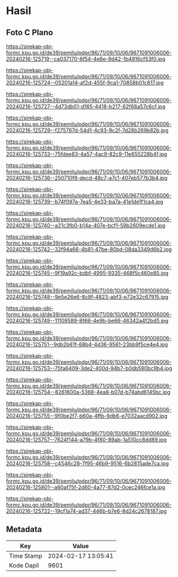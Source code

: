 # Hasil

## Foto C Plano

https://sirekap-obj-formc.kpu.go.id/de39/pemilu/pdpr/96/71/09/10/06/9671091006006-20240216-125719--ca037170-6f54-4e8e-9d42-1b4816cf53f0.jpg

https://sirekap-obj-formc.kpu.go.id/de39/pemilu/pdpr/96/71/09/10/06/9671091006006-20240216-125724--05201a14-af2d-455f-9ca1-70858b01c817.jpg

https://sirekap-obj-formc.kpu.go.id/de39/pemilu/pdpr/96/71/09/10/06/9671091006006-20240216-125727--4d73db01-d165-4418-b217-82f68a57c6cf.jpg

https://sirekap-obj-formc.kpu.go.id/de39/pemilu/pdpr/96/71/09/10/06/9671091006006-20240216-125729--f275767d-54d1-4c93-9c2f-7d28b269b82b.jpg

https://sirekap-obj-formc.kpu.go.id/de39/pemilu/pdpr/96/71/09/10/06/9671091006006-20240216-125733--75fdee83-4a57-4ac9-82c9-11e655228b4f.jpg

https://sirekap-obj-formc.kpu.go.id/de39/pemilu/pdpr/96/71/09/10/06/9671091006006-20240216-125736--250710f9-decd-48c7-a7c1-407eb577b3b4.jpg

https://sirekap-obj-formc.kpu.go.id/de39/pemilu/pdpr/96/71/09/10/06/9671091006006-20240216-125739--b74f097a-7ea5-4e33-ba7a-41e1de1f1ca4.jpg

https://sirekap-obj-formc.kpu.go.id/de39/pemilu/pdpr/96/71/09/10/06/9671091006006-20240216-125740--a21c3fb0-b14a-407e-bcf1-59b2609ecde1.jpg

https://sirekap-obj-formc.kpu.go.id/de39/pemilu/pdpr/96/71/09/10/06/9671091006006-20240216-125742--32f94a66-4b81-47be-80bd-08da3349d6b2.jpg

https://sirekap-obj-formc.kpu.go.id/de39/pemilu/pdpr/96/71/09/10/06/9671091006006-20240216-125745--9f19a92c-bdbf-4995-9335-468f5c460e85.jpg

https://sirekap-obj-formc.kpu.go.id/de39/pemilu/pdpr/96/71/09/10/06/9671091006006-20240216-125748--9e5e26e6-8c8f-4823-abf3-e72e32c67915.jpg

https://sirekap-obj-formc.kpu.go.id/de39/pemilu/pdpr/96/71/09/10/06/9671091006006-20240216-125749--11109589-8f66-4e9b-be66-46342a4f2bd5.jpg

https://sirekap-obj-formc.kpu.go.id/de39/pemilu/pdpr/96/71/09/10/06/9671091006006-20240216-125751--9db2b61f-68b4-4d36-9561-23bb9f5ce4e4.jpg

https://sirekap-obj-formc.kpu.go.id/de39/pemilu/pdpr/96/71/09/10/06/9671091006006-20240216-125753--75fa6409-3de2-400d-94b7-b0db590bc9b4.jpg

https://sirekap-obj-formc.kpu.go.id/de39/pemilu/pdpr/96/71/09/10/06/9671091006006-20240216-125754--8261600a-5368-4ea8-b07d-b74abd6145bc.jpg

https://sirekap-obj-formc.kpu.go.id/de39/pemilu/pdpr/96/71/09/10/06/9671091006006-20240216-125755--9f0be2f7-b60a-4ffb-9db6-e7032aacd902.jpg

https://sirekap-obj-formc.kpu.go.id/de39/pemilu/pdpr/96/71/09/10/06/9671091006006-20240216-125757--7624f144-a79b-4f80-89ab-1a510cc8dd89.jpg

https://sirekap-obj-formc.kpu.go.id/de39/pemilu/pdpr/96/71/09/10/06/9671091006006-20240216-125758--c4546c28-7f95-46b9-9516-6b2815ade7ca.jpg

https://sirekap-obj-formc.kpu.go.id/de39/pemilu/pdpr/96/71/09/10/06/9671091006006-20240216-125801--a60af75f-2d60-4a77-87d2-0cec246fce1a.jpg

https://sirekap-obj-formc.kpu.go.id/de39/pemilu/pdpr/96/71/09/10/06/9671091006006-20240216-125722--19cf1a74-ad37-446b-b7e6-8d24c2678187.jpg


## Metadata

| Key        | Value               |
| ---------- | ------------------- |
| Time Stamp | 2024-02-17 13:05:41 |
| Kode Dapil | 9601                |



